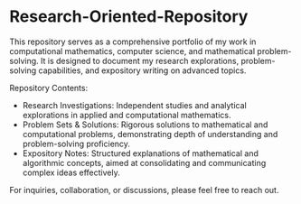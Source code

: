 # Research-Oriented-Repository
This repository serves as a comprehensive portfolio of my work in computational mathematics, computer science, and mathematical problem-solving. It is designed to document my research explorations, problem-solving capabilities, and expository writing on advanced topics.

Repository Contents:
- Research Investigations: Independent studies and analytical explorations in applied and computational mathematics.
- Problem Sets & Solutions: Rigorous solutions to mathematical and computational problems, demonstrating depth of understanding and problem-solving proficiency.
- Expository Notes: Structured explanations of mathematical and algorithmic concepts, aimed at consolidating and communicating complex ideas effectively.

For inquiries, collaboration, or discussions, please feel free to reach out.
